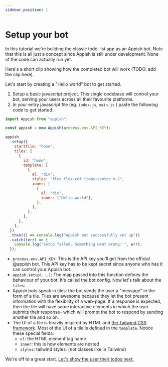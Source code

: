 ```yaml
---
sidebar_position: 1
---
```


# Setup your bot

In this tutorial we're building the classic todo-list app as an Appish bot. Note that this is all just a concept since Appish is still under development. None of the code can actually run yet.

Here's a short clip showing how the completed bot will work (TODO: add the clip here).

Let's start by creating a "Hello world" bot to get started.

1. Setup a basic javascript project. This single codebase will control your bot, serving your users across all their favourite platforms.
2. In your entry javascript file (eg. `index.js`, `main.js` ) paste the following code to get started:

```javascript
import Appish from "appish";

const appish = new Appish(process.env.API_KEY);

appish
  .setup({
    startTile: "home",
    tiles: [
      {
        id: "home",
        template: [
          {
            el: "div",
            styles: "flex flex-col items-center m-2",
            inner: [
              {
                el: "div",
                inner: ["Hello world"],
              },
            ],
          },
        ],
      },
    ],
  })
  .then(() => console.log("Appish bot successfully set up"))
  .catch((err) => {
    console.log("Setup failed. Something went wrong: ", err);
  });
```

- `process.env.API_KEY`: This is the API key you'll get from the official @appish bot. This API key has to be kept secret since anyone who has it can control your Appish bot.
- `appish.setup(...)`: The map passed into this function defines the behaviour of your bot. It's called the bot config.
  Now let's talk about the `tiles`:
- Appish bots speak in tiles: the bot sends the user a "message" in the form of a tile. Tiles are awesome because they let the bot present information with the flexibility of a web-page. If a response is expected, then the tile will have some interactive elements in which the user submits their response- which will prompt the bot to respond by sending another tile and so on.
- The UI of a tile is heavily inspired by HTML and [the Tailwind CSS framework](https://tailwindcss.com/). Most of the UI of a tile is defined in the `template`. Notice these special fields:
  - `el`: the HTML element tag name
  - `inner`: this is how elements are nested
  - `styles`: tailwind styles. (not classes like in Tailwind)

We're off to a great start. [Let's show the user their todos next.](./show-todos)